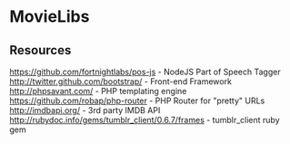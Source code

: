 MovieLibs
========================

Resources
------------------------

https://github.com/fortnightlabs/pos-js - NodeJS Part of Speech Tagger
http://twitter.github.com/bootstrap/ - Front-end Framework
http://phpsavant.com/ - PHP templating engine
https://github.com/robap/php-router - PHP Router for "pretty" URLs
http://imdbapi.org/ - 3rd party IMDB API
http://rubydoc.info/gems/tumblr_client/0.6.7/frames - tumblr_client ruby gem